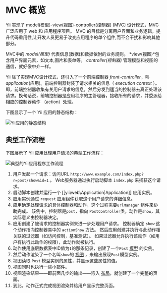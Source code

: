 MVC 概览
============

Yii 实现了 model(模型)-view(视图)-controller(控制器) (MVC) 设计模式，MVC 广泛应用于 web 和 应用程序项目。
MVC 的目标是分离用户界面和业务逻辑，提升代码重用性,让开发人员更易于改变应用程序的单个组件,而不会干扰和影响其他部分。

MVC中的 *model(模型)* 代表信息(数据)和数据依附的业务规则。 *view(视图)*包含用户界面元素，如文本,图片和表单等。 *controller(控制器)* 管理模型和视图的通信，就好像中介一样。

Yii 除了实现MVC设计模式，还引入了一个前端控制器 *front-controller*，叫
*application*(应用)。前端控制器封装了请求相关的信息（ *execution context* ）。即，前端控制器收集有关用户请求的信息，然后分发到适当的控制器去真正处理该请求。换句话说，前端控制器是应用程序的主管理器，接收所有的请求，并委派给相应的控制器动作 （action）处理。

下图显示了一个 Yii 应用的静态结构：

![Yii应用的静态结构](images/structure.png)


典型工作流程
------------------

下图展示了 Yii 应用处理用户请求的典型工作流程：

![典型的Yii应用程序工作流程](images/flow.png)

1. 用户发起一个请求：访问URL `http://www.example.com/index.php?r=post/show&id=1` 。
   Web服务器通过执行启动脚本 `index.php` 来捕获这个请求。
2. 启动脚本创建并运行一个 [[yii\web\Application|Application]] 应用实例。
3. 应用实例通过 `request` 应用组件获取这个用户请求的详细信息。
4. 应用确定处理请求的具体[控制器](controller.md)和动作，这个过程需要`urlManager` 组件来协助完成。
   该例中，控制器是`post`，指向 `PostController`类，动作是`show`，其实际意义由控制器决定。
5. 应用创建了被请求的控制器实例来进一步处理用户请求。
   控制器确定 `show` 这个动作指向控制器类中的 `actionShow` 方法。
   然后应用创建并执行与此动作相关联的过滤器（如访问控制，基准测试）。
   如果过滤器允许执行该动作（如用户有执行此动作的权限），此动作就被执行。
6. 动作使用底层数据表中ID值为`1`的那条记录，创建了一个`Post` [模型](model.md) 的实例。
7. 然后动作渲染了一个名叫`show`的 [视图](view.md) ，来输出展现`Post`模型实例。
8. 视图读取 `Post` 模型实例的属性，并显示这些属性的值。
9. 视图同时也执行一些[小部件](view.md#widgets)。
10. 视图渲染结果——即前面几步的输出——嵌入 [布局](view.md#layout)，就创建了一个完整的页面。
11. 到此，动作正式完成视图渲染并给用户显示完整页面。